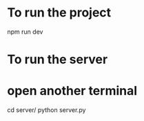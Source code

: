 # To run the project
npm run dev

# To run the server 
# open another terminal
cd server/
python server.py